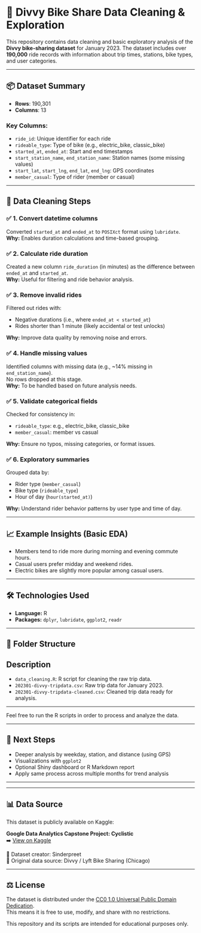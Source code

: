# 🚴 Divvy Bike Share Data Cleaning & Exploration

This repository contains data cleaning and basic exploratory analysis of the **Divvy bike-sharing dataset** for January 2023. The dataset includes over **190,000** ride records with information about trip times, stations, bike types, and user categories.

---

## 📦 Dataset Summary

- **Rows**: 190,301  
- **Columns**: 13  

### Key Columns:
- `ride_id`: Unique identifier for each ride  
- `rideable_type`: Type of bike (e.g., electric_bike, classic_bike)  
- `started_at`, `ended_at`: Start and end timestamps  
- `start_station_name`, `end_station_name`: Station names (some missing values)  
- `start_lat`, `start_lng`, `end_lat`, `end_lng`: GPS coordinates  
- `member_casual`: Type of rider (member or casual)

---

## 🧼 Data Cleaning Steps

### ✅ 1. Convert datetime columns
Converted `started_at` and `ended_at` to `POSIXct` format using `lubridate`.  
**Why:** Enables duration calculations and time-based grouping.

### ✅ 2. Calculate ride duration
Created a new column `ride_duration` (in minutes) as the difference between `ended_at` and `started_at`.  
**Why:** Useful for filtering and ride behavior analysis.

### ✅ 3. Remove invalid rides
Filtered out rides with:
- Negative durations (i.e., where `ended_at < started_at`)
- Rides shorter than 1 minute (likely accidental or test unlocks)

**Why:** Improve data quality by removing noise and errors.

### ✅ 4. Handle missing values
Identified columns with missing data (e.g., ~14% missing in `end_station_name`).  
No rows dropped at this stage.  
**Why:** To be handled based on future analysis needs.

### ✅ 5. Validate categorical fields
Checked for consistency in:
- `rideable_type`: e.g., electric_bike, classic_bike
- `member_casual`: member vs casual

**Why:** Ensure no typos, missing categories, or format issues.

### ✅ 6. Exploratory summaries
Grouped data by:
- Rider type (`member_casual`)
- Bike type (`rideable_type`)
- Hour of day (`hour(started_at)`)

**Why:** Understand rider behavior patterns by user type and time of day.

---

## 📈 Example Insights (Basic EDA)
- Members tend to ride more during morning and evening commute hours.
- Casual users prefer midday and weekend rides.
- Electric bikes are slightly more popular among casual users.

---

## 🛠️ Technologies Used

- **Language:** R
- **Packages:** `dplyr`, `lubridate`, `ggplot2`, `readr`

---

## 📁 Folder Structure


## Description

- `data_cleaning.R`: R script for cleaning the raw trip data.
- `202301-divvy-tripdata.csv`: Raw trip data for January 2023.
- `202301-divvy-tripdata-cleaned.csv`: Cleaned trip data ready for analysis.

---

Feel free to run the R scripts in order to process and analyze the data.


---

## 📌 Next Steps

- Deeper analysis by weekday, station, and distance (using GPS)
- Visualizations with `ggplot2`
- Optional Shiny dashboard or R Markdown report
- Apply same process across multiple months for trend analysis

---

---

## 📊 Data Source

This dataset is publicly available on Kaggle:

**Google Data Analytics Capstone Project: Cyclistic**  
➡️ [View on Kaggle](https://www.kaggle.com/datasets/sinderpreet/datainsight-google-analytics-capstone-project)

📌 Dataset creator: Sinderpreet  
📁 Original data source: Divvy / Lyft Bike Sharing (Chicago)

---

## ⚖️ License

The dataset is distributed under the [CC0 1.0 Universal Public Domain Dedication](https://creativecommons.org/publicdomain/zero/1.0/).  
This means it is free to use, modify, and share with no restrictions.

This repository and its scripts are intended for educational purposes only.

